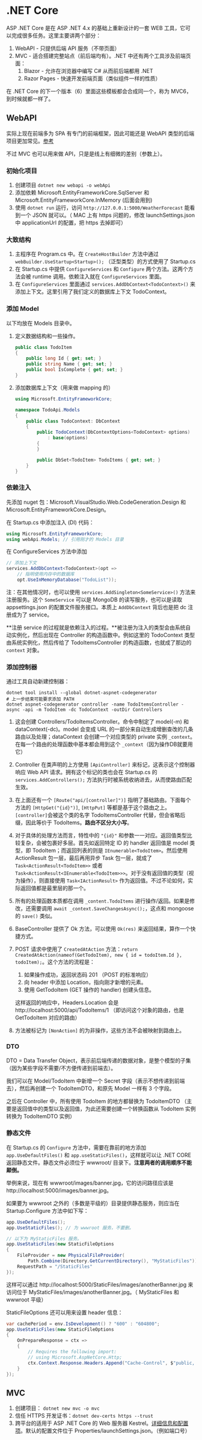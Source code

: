 # .NET Core

ASP .NET Core 是在 ASP .NET 4.x 的基础上重新设计的一套 WEB 工具，它可以完成很多任务。这里主要讲两个部分：

1. WebAPI - 只提供后端 API 服务（不带页面）
2. MVC - 适合搭建完整站点（前后端均有）。.NET 中还有两个工具涉及前端页面：
    1. Blazor - 允许在浏览器中编写 C# 从而前后端都用 .NET
    2. Razor Pages - 快速开发前端页面（类似组件一样的性质）

在 .NET Core 的下一个版本（6）里面这些模板都会合成同一个，称为 MVC6，到时候就都一样了。

## WebAPI

实际上现在前端多为 SPA 有专门的前端框架，因此可能还是 WebAPI 类型的后端项目更加常见。[参考](https://docs.microsoft.com/zh-cn/aspnet/core/tutorials/first-web-api?view=aspnetcore-3.1&tabs=visual-studio-code)

不过 MVC 也可以用来做 API，只是是线上有细微的差别（参数上）。

### 初始化项目

1. 创建项目 `dotnet new webapi -o webApi`
2. 添加依赖 Microsoft.EntityFrameworkCore.SqlServer 和 Microsoft.EntityFrameworkCore.InMemory (后面会用到)
3. 使用 `dotnet run` 运行，访问 `http://127.0.0.1:5000/WeatherForecast` 能看到一个 JSON 就可以。（ MAC 上有 https 问题的，修改 launchSettings.json 中 applicationUrl 的配置，把 https 去掉即可）

### 大致结构

1. 主程序在 Program.cs 中。在 `CreateHostBuilder` 方法中通过 `webBuilder.UseStartup<Startup>();` （泛型类型）的方式使用了 Startup.cs
2. 在 Startup.cs 中提供 `ConfigureServices` 和 `Configure` 两个方法。这两个方法会被 runtime 调用。依赖注入就在 `ConfigureServices` 里面。
3. 在 `ConfigureServices` 里面通过 `services.AddDbContext<TodoContext>()` 来添加上下文。这里引用了我们定义的数据库上下文 TodoContext。

### 添加 Model

以下均放在 Models 目录中。

1. 定义数据结构和一些操作。

    ```cs
    public class TodoItem
    {
        public long Id { get; set; }
        public string Name { get; set; }
        public bool IsComplete { get; set; }
    }
    ```

2. 添加数据库上下文（用来做 mapping 的）

    ```cs
    using Microsoft.EntityFrameworkCore;

    namespace TodoApi.Models
    {
        public class TodoContext: DbContext
        {
            public TodoContext(DbContextOptions<TodoContext> options)
                : base(options)
            {
            }

            public DbSet<TodoItem> TodoItems { get; set; }
        }
    }
    ```

### 依赖注入

先添加 nuget 包：Microsoft.VisualStudio.Web.CodeGeneration.Design 和 Microsoft.EntityFrameworkCore.Design。

在 Startup.cs 中添加注入 (DI) 代码：

```cs
using Microsoft.EntityFrameworkCore;
using webApi.Models; // 引用刚才的 Models 目录
```

在 ConfigureServices 方法中添加

```cs
// 添加上下文
services.AddDbContext<TodoContext>(opt =>
    // 指明使用内存中的数据库
    opt.UseInMemoryDatabase("TodoList"));
```

注：在其他情况时，也可以使用 `services.AddSingleton<SomeService>()` 方法来注册服务。这个 `SomeService` 可以是 MongoDB 的读写服务，也可以是读取 appsettings.json 的配置文件服务接口。本质上 `AddDbContext` 背后也是把 dc 注册成为了 service。

**注册 service 的过程就是依赖注入的过程。**被注册为注入的类型会由系统自动实例化，然后出现在 Controller 的构造函数中。例如这里的 TodoContext 类型由系统实例化，然后传给了 TodoItemsController 的构造函数，也就成了那边的 `context` 对象。

### 添加控制器

通过工具自动新建控制器：

```shell
dotnet tool install --global dotnet-aspnet-codegenerator
# 上一步结束可能要求添加 PATH
dotnet aspnet-codegenerator controller -name TodoItemsController -async -api -m TodoItem -dc TodoContext -outDir Controllers
```

1. 这会创建 Controllers/TodoItemsController。命令中制定了 model(-m) 和 dataContext(-dc)。model 会变成 URL 的一部分来自动生成增删查改的几条路由以及处理；dataContext 会创建一个对应类型的 private 实例 `_context`。在每一个路由的处理函数中基本都会用到这个 `_context`（因为操作DB就要用它）

2. Controller 在类声明的上方使用 `[ApiController]` 来标记，这表示这个控制器响应 Web API 请求。拥有这个标记的类也会在 Startup.cs 的 `services.AddControllers();` 方法执行时被系统收纳进去，从而使路由匹配生效。

3. 在上面还有一个 `[Route("api/[controller]")]` 指明了基础路由。下面每个方法的 `[HttpGet("{id}")]`, `[HttpPut]` 等都是基于这个路由之上。`[controller]`会被这个类的名字 TodoItemsController 代替，但会省略后缀，因此等价于 TodoItems。**路由不区分大小写**。

4. 对于具体的处理方法而言，特性中的 `"{id}"` 和参数一一对应。返回值类型比较复杂，会被包裹好多层。首先如返回特定 ID 的 handler 返回值是 model 类型，即 TodoItem；而返回列表的则是 `IEnumerable<TodoItem>`。然后使用 ActionResult 包一层，最后再用异步 Task 包一层，就成了 `Task<ActionResult<TodoItem>>` 或者 `Task<ActionResult<IEnumerable<TodoItem>>>`。对于没有返回值的类型（视为操作），则直接使用 `Task<IActionResult>` 作为返回值。不过不论如何，实际返回值都是最里层的那一个。

5. 所有的处理函数本质都在调用 `_content.TodoItems` 进行操作/返回。如果是修改，还需要调用 `await _context.SaveChangesAsync();`，这点和 mongoose 的 `save()` 类似。

6. BaseController 提供了 Ok 方法，可以使用 `Ok(res)` 来返回结果，算作一个快捷方式。

7. POST 请求中使用了 `CreatedAtAction` 方法：`return CreatedAtAction(nameof(GetTodoItem), new { id = todoItem.Id }, todoItem);`。这个方法的流程是：
    1. 如果操作成功，返回状态码 201 （POST 的标准响应）
    2. 向 header 中添加 Location，指向刚才新增的元素。
    3. 使用 GetTodoItem (GET 操作的 handler) 创建头信息。

    这样返回的响应中，Headers.Location 会是 http://localhost:5000/api/TodoItems/1 （即访问这个对象的路由，也是 GetTodoItem 对应的路由）

8. 方法被标记为 `[NonAction]` 的为非操作，这些方法不会被映射到路由上。

### DTO

DTO = Data Transfer Object，表示前后端传递的数据对象，是整个模型的子集（因为某些字段不需要/不方便传递到前端去）。

我们可以在 Model/TodoItem 中新增一个 Secret 字段（表示不想传递到前端去），然后再创建一个 TodoItemDTO，和原先 Model 一样有 3 个字段。

之后在 Controller 中，所有使用 TodoItem 的地方都替换为 TodoItemDTO （主要是返回值中的类型以及返回值，为此还需要创建一个转换函数从 TodoItem 实例转换为 TodoItemDTO 实例）

### 静态文件

在 Startup.cs 的 `Configure` 方法中，需要在靠前的地方添加 `app.UseDefaultFiles()` 和 `app.useStaticFiles()`，这样就可以让 .NET CORE 返回静态文件。静态文件必须位于 wwwroot/ 目录下。**注意两者的调用顺序不能颠倒。**

举例来说，现在有 wwwroot/images/banner.jpg，它的访问路径应该是 http://localhost:5000/images/banner.jpg。

如果要为 wwwroot 之外的（多数是平级的）目录提供静态服务，则应当在 Startup.Configure 方法中如下写：

```cs
app.UseDefaultFiles();
app.UseStaticFiles(); // 为 wwwroot 服务，不要删。

// 以下为 MyStaticFiles 服务。
app.UseStaticFiles(new StaticFileOptions
{
    FileProvider = new PhysicalFileProvider(
        Path.Combine(Directory.GetCurrentDirectory(), "MyStaticFiles")),
    RequestPath = "/StaticFiles"
});
```

这样可以通过 http://localhost:5000/StaticFiles/images/anotherBanner.jpg 来访问位于 MyStaticFiles/images/anotherBanner.jpg。（ MyStaticFiles 和 wwwroot 平级）

StaticFileOptions 还可以用来设置 header 信息：

```cs
var cachePeriod = env.IsDevelopment() ? "600" : "604800";
app.UseStaticFiles(new StaticFileOptions
{
    OnPrepareResponse = ctx =>
    {
        // Requires the following import:
        // using Microsoft.AspNetCore.Http;
        ctx.Context.Response.Headers.Append("Cache-Control", $"public, max-age={cachePeriod}");
    }
});
```

## MVC

1. 创建项目： `dotnet new mvc -o mvc`
2. 信任 HTTPS 开发证书：`dotnet dev-certs https --trust`
3. 跨平台的适用于 ASP .NET Core 的 Web 服务器 Kestrel。[详细信息和配置项](https://docs.microsoft.com/zh-cn/aspnet/core/fundamentals/servers/kestrel?view=aspnetcore-3.1)。默认的配置文件位于 Properties/launchSettings.json。（例如端口号）